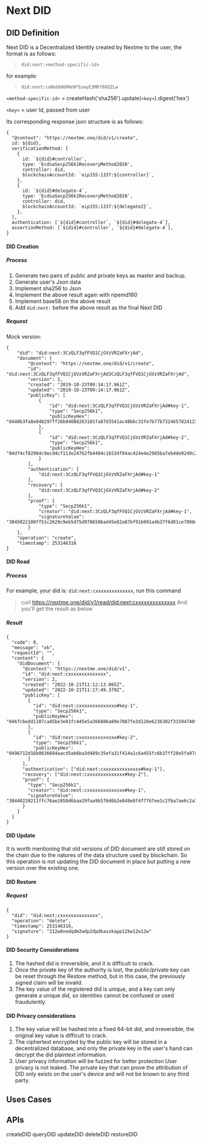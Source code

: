 # Next DID
## DID Definition
Next DID is a Decentralized Identity created by Nextme to the user, the format is as follows:
> `did:next:<method-specific-id>`

for example:
> `did:next:ceNobbK6Me9F5zwyE3MKY88QZLw`

`<method-specific-id>` = createHash('sha256').update(`<key>`).digest('hex')

`<key>` = user Id, passed from user

Its corresponding response json structure is as follows:
```
{
  "@context": "https://nextme.one/did/v1/create",
  id: ${did},
  verificationMethod: [
    {
      id: `${did}#controller`,
      type: 'EcdsaSecp256k1RecoveryMethod2020',
      controller: did,
      blockchainAccountId: `eip155:1337:${controller}`,
    },
    {
      id: `${did}#delegate-4`,
      type: 'EcdsaSecp256k1RecoveryMethod2020',
      controller: did,
      blockchainAccountId: `eip155:1337:${delegate2}`,
    },
  ],
  authentication: [`${did}#controller`, `${did}#delegate-4`],
  assertionMethod: [`${did}#controller`, `${did}#delegate-4`],
}
```

#### DID Creation
##### Process
1. Generate two pairs of public and private keys as master and backup.
2. Generate user's Json data
3. Implement sha256 to Json
4. Implement the above result again with ripemd160
5. Implement base58 on the above result
6. Add `did:next:` before the above result as the final Next DID
##### Request
Mock version:
```
{
    "did": "did:next:3CzQLF3qfFVQ1CjGVzVRZaFXrjAd",
    "document": {
        "@context": "https://nextme.one/did/v1/create",
        "id": "did:next:3CzQLF3qfFVQ1CjGVzVRZaFXrjAd3CzQLF3qfFVQ1CjGVzVRZaFXrjAd",
        "version": 1,
        "created": "2019-10-23T09:14:17.961Z",
        "updated": "2019-10-23T09:14:17.961Z",
        "publicKey": [
            {
                "id": "did:next:3CzQLF3qfFVQ1CjGVzVRZaFXrjAd#key-1",
                "type": "Secp256k1",
                "publicKeyHex": "0440b3fa8e848297ff26b04088263101fa87d3541ac48bbc32fe7b77b73246578241236ab6097d4012ac17a514272a54a7b728790e914bbbff431e49d421aa1eef"
            },
            {
                "id": "did:next:3CzQLF3qfFVQ1CjGVzVRZaFXrjAd#key-2",
                "type": "Secp256k1",
                "publicKeyHex": "04df4cf82984c9ecd4cf113e24762fb4404c1653df84ac424e4e2985ba7eb4de9249c2609414a24feea7845649299049b4babd6380ee69ef9e91c843931c877e7f"
            }
        ],
        "authentication": [
            "did:next:3CzQLF3qfFVQ1CjGVzVRZaFXrjAd#key-1"
        ],
        "recovery": [
            "did:next:3CzQLF3qfFVQ1CjGVzVRZaFXrjAd#key-2"
        ],
        "proof": {
            "type": "Secp256k1",
            "creator": "did:next:3CzQLF3qfFVQ1CjGVzVRZaFXrjAd#key-1",
            "signatureValue": "3045022100ff51c2629c9eb5d75d9786506ad45e82a87bf91b991a4b37f6d81ce70984220302201f4aa4f609a7ff96de190db68a25603fc849f1098d3f506098dc79af826b4a67"
        }
    },
    "operation": "create",
    "timestamp": 253146316
}
```
#### DID Read
##### Process
For example, your did is: `did:next:cxxxxxxxxxxxxxx`, run this command
> curl https://nextme.one/did/v1/read/did:next:cxxxxxxxxxxxxxx
And you'll get the result as below
##### Result
```
{
  "code": 0,
  "message": "ok",
  "requestId": "",
  "content": {
    "didDocument": {
      "@context": "https://nextme.one/did/v1",
      "id": "did:next:cxxxxxxxxxxxxxx",
      "version": 2,
      "created": "2022-10-21T11:12:13.065Z",
      "updated": "2022-10-21T11:17:49.379Z",
      "publicKey": [
        {
          "id": "did:next:cxxxxxxxxxxxxxx#key-1",
          "type": "Secp256k1",
          "publicKeyHex": "046fcbedd1107ca45be3e81fc445e5a366886a89e7087fe3d128e6236302f31594740f250433ebe9f0abcbd04dbf9c5979e270a0772ad1cc502cec2d5de9504c8c"
        },
        {
          "id": "did:next:cxxxxxxxxxxxxxx#key-2",
          "type": "Secp256k1",
          "publicKeyHex": "0496712d16b0836684aacd5ab6ba3d489c35efa31f414a1c6a455fc6b37ff28e5fa97ac29c1021b76e5b78e2bbceac1dfc4ec98e6b2b3e65a29f7f1cd4944dfb93"
        }
      ],
      "authentication": ["did:next:cxxxxxxxxxxxxxx#key-1"],
      "recovery": ["did:next:cxxxxxxxxxxxxxx#key-2"],
      "proof": {
        "type": "Secp256k1",
        "creator": "did:next:cxxxxxxxxxxxxxx#key-1",
        "signatureValue": "30440220211ffc76ae2858d6baa29faa9b576d6b2e048e8f4f7767ee1c2fba7ae6c2a78102205f5b56cd1431830b45109d716631638d961e5b252c2c2354d8bb96782d8a62ef"
      }
    }
  }
}
```
#### DID Update
It is worth mentioning that old versions of DID document are still stored on the chain due to the natures of the data structure used by blockchain. So this operation is not updating the DID document in place but putting a new version over the existing one.
#### DID Restore
##### Request
```
{
  "did": "did:next:cxxxxxxxxxxxxxx",
  "operation": "delete",
  "timestamp": 253146316,
  "signature": "212w6nedqdm2wdp2dpdkasxkapp12kw12w12w"
}
```

#### DID Security Considerations

1. The hashed did is irreversible, and it is difficult to crack.
2. Once the private key of the authority is lost, the public/private key can be reset through the Restore method, but in this case, the previously signed claim will be invalid.
3. The key value of the registered did is unique, and a key can only generate a unique did, so identities cannot be confused or used fraudulently.

#### DID Privacy considerations

1. The key value will be hashed into a fixed 64-bit did, and irreversible, the original key value is difficult to crack.
2. The ciphertext encrypted by the public key will be stored in a decentralized database, and only the private key in the user's hand can decrypt the did plaintext information.
3. User privacy information will be fuzzed for better protection User privacy is not leaked.
The private key that can prove the attribution of DID only exists on the user's device and will not be known to any third party.

## Uses Cases

## APIs
createDID 
queryDID 
updateDID 
deleteDID
restoreDID